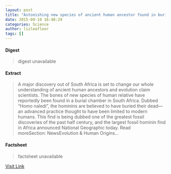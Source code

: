 ```yaml
---
layout: post
title: "Astonishing new species of ancient human ancestor found in burial chamber"
date: 2015-09-10 16:48:29
categories: Science
author: lizleafloor
tags: []
---
```



#### Digest
>digest unavailable

#### Extract
>A major discovery out of South Africa is set to change our whole understanding of ancient human ancestors and evolution claim scientists. The bones of new species of human relative have reportedly been found in a burial chamber in South Africa. Dubbed “Homo naledi”, the hominins are believed to have buried their dead—an advanced practice thought to have been limited to modern humans. This find is being dubbed one of the greatest fossil discoveries of the past half century, and the largest fossil hominin find in Africa announced National Geographic today. Read moreSection:&nbsp;NewsEvolution &amp; Human Origins...

#### Factsheet
>factsheet unavailable

[Visit Link](http://www.ancient-origins.net/news-evolution-human-origins/astonishing-new-species-ancient-human-ancestor-found-burial-chamber-020523)


